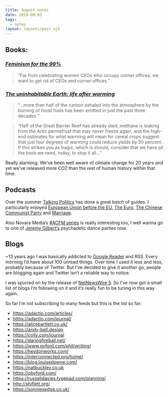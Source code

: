 ```yaml
---
title: August notes
date: 2019-09-03
tags:
  - notes
layout: layouts/post.njk
---
```


## Books:

### *[Feminism for the 99%]*

> “Far from celebrating women CEOs who occupy corner offices, we want to get rid of CEOs and corner offices.”


### *[The uninhabitable Earth: life after warming]*

> “…more than half of the carbon exhaled into the atmosphere by the burning of fossil fuels has been emitted in just the past three decades.”

> “Half of the Great Barrier Reef has already died, methane is leaking from the Artic permafrost that may never freeze again, and the high-end estimates for what warming will mean for cereal crops suggest that just four degrees of warming could reduce yields by 50 percent. If this strikes you as tragic, which is should, consider that we have all the tools we need, today, to stop it all…”

Really alarming. We’ve been well aware of climate change for 20 years and yet we’ve released more CO2 than the rest of human history within that time.

## Podcasts

Over the summer [Talking Politics] has done a great batch of guides. I particularly enjoyed [European Union before the EU], [The Euro], [The Chinese Communist Party] and [Marriage].

Also Novara Media’s [#ACFM series] is really interesting too, I well wanna go to one of [Jeremy Gilbert’s] psychadelic dance parties now.

## Blogs

\~13 years ago I was basically addicted to [Google Reader] and RSS. Every morning I’d have about 100 unread things. Over time I used it less and less, probably because of Twitter. But I’ve decided to give it another go, people are blogging again and Twitter isn’t a reliable way to notice.

I was spurred on by the release of [NetNewsWire 5]. So I’ve now got a small list of blogs I’m following on it and it’s really fun to be tuning in this way again.

So far I’m not subscribing to many feeds but this is the list so far:

- https://adactio.com/articles/
- https://adactio.com/journal/
- https://alicebartlett.co.uk/
- https://andy-bell.design
- https://colly.com/journal
- https://daringfireball.net/
- https://www.gyford.com/phil/writing/
- https://heydonworks.com/
- https://interconnected.org/home/
- https://blog.louisedowne.com/
- https://natbuckley.co.uk
- https://obyford.com/
- https://russelldavies.typepad.com/planning/
- http://shiflett.org/
- https://sonniesedge.co.uk/

[Feminism for the 99%]: https://www.versobooks.com/books/2924-feminism-for-the-99
[The uninhabitable Earth: life after warming]: https://www.worldcat.org/title/uninhabitable-earth-life-after-warming/oclc/1104345434&referer=brief_results
[Talking Politics]:https://www.talkingpoliticspodcast.com/
[European Union before the EU]: https://www.talkingpoliticspodcast.com/blog/2019/182-talking-politics-guide-to-european-union-before-the-eu
[The Euro]: https://www.talkingpoliticspodcast.com/blog/2019/178-talking-politics-guide-to-the-euro
[The Chinese Communist Party]:https://www.talkingpoliticspodcast.com/blog/2019/176-talking-politics-guide-to-the-chinese-communist-party
[Marriage]: https://www.talkingpoliticspodcast.com/blog/2019/184-talking-politics-guide-to-marriage
[#ACFM series]:https://soundcloud.com/search?q=%23ACFM%20novara
[Dave Rupert’s]: https://daverupert.com
[What I Like About Eleventy]: https://daverupert.com/2019/08/what-i-like-about-eleventy/
[powers]: https://www.11ty.io/
[Jeremy Gilbert’s]: https://twitter.com/jemgilbert
[Google Reader]:https://en.wikipedia.org/wiki/Google_Reader
[NetNewsWire 5]:https://daringfireball.net/linked/2019/08/29/netnewswire-5
